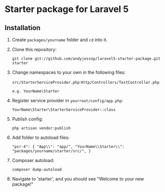 # Starter package for Laravel 5

## Installation

1. Create `packages/yourname` folder and `cd` into it.
2. Clone this repository:

    `git clone git://github.com/andyjessop/laravel5-starter-package.git starter`

3. Change namespaces to your own in the following files:

    `src/StarterServiceProvider.php`
    `Http/Controllers/TestController.php`

    `e.g. YourName\Starter`

4. Register service provider in `yourroot/config/app.php`:

    `YourName\Starter\StarterServiceProvider::class`

5. Publish config:

    `php artisan vendor:publish`

6. Add folder to autoload files:

    `"psr-4": {
        "App\\": "app/",
        "YourName\\Starter\\": "packages/yourname/starter/src/",
    }`

7. Composer autoload:

    `composer dump-autoload`

8. Navigate to 'starter', and you should see "Welcome to your new package!"
